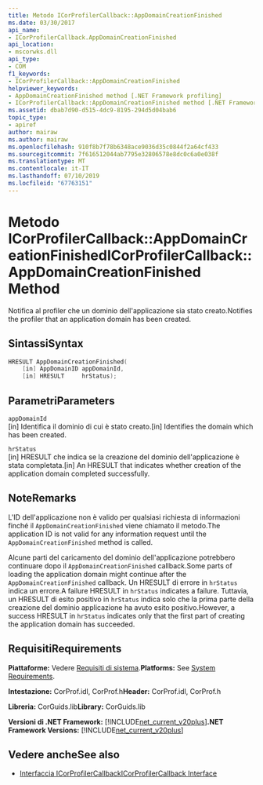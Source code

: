 ```yaml
---
title: Metodo ICorProfilerCallback::AppDomainCreationFinished
ms.date: 03/30/2017
api_name:
- ICorProfilerCallback.AppDomainCreationFinished
api_location:
- mscorwks.dll
api_type:
- COM
f1_keywords:
- ICorProfilerCallback::AppDomainCreationFinished
helpviewer_keywords:
- AppDomainCreationFinished method [.NET Framework profiling]
- ICorProfilerCallback::AppDomainCreationFinished method [.NET Framework profiling]
ms.assetid: dbab7d90-d515-4dc9-8195-294d5d04bab6
topic_type:
- apiref
author: mairaw
ms.author: mairaw
ms.openlocfilehash: 910f8b7f78b6348ace9036d35c0844f2a64cf433
ms.sourcegitcommit: 7f616512044ab7795e32806578e8dc0c6a0e038f
ms.translationtype: MT
ms.contentlocale: it-IT
ms.lasthandoff: 07/10/2019
ms.locfileid: "67763151"
---
```

# <a name="icorprofilercallbackappdomaincreationfinished-method"></a><span data-ttu-id="882d4-102">Metodo ICorProfilerCallback::AppDomainCreationFinished</span><span class="sxs-lookup"><span data-stu-id="882d4-102">ICorProfilerCallback::AppDomainCreationFinished Method</span></span>
<span data-ttu-id="882d4-103">Notifica al profiler che un dominio dell'applicazione sia stato creato.</span><span class="sxs-lookup"><span data-stu-id="882d4-103">Notifies the profiler that an application domain has been created.</span></span>  
  
## <a name="syntax"></a><span data-ttu-id="882d4-104">Sintassi</span><span class="sxs-lookup"><span data-stu-id="882d4-104">Syntax</span></span>  
  
```cpp  
HRESULT AppDomainCreationFinished(  
    [in] AppDomainID appDomainId,  
    [in] HRESULT     hrStatus);   
```  
  
## <a name="parameters"></a><span data-ttu-id="882d4-105">Parametri</span><span class="sxs-lookup"><span data-stu-id="882d4-105">Parameters</span></span>  
 `appDomainId`  
 <span data-ttu-id="882d4-106">[in] Identifica il dominio di cui è stato creato.</span><span class="sxs-lookup"><span data-stu-id="882d4-106">[in] Identifies the domain which has been created.</span></span>  
  
 `hrStatus`  
 <span data-ttu-id="882d4-107">[in] HRESULT che indica se la creazione del dominio dell'applicazione è stata completata.</span><span class="sxs-lookup"><span data-stu-id="882d4-107">[in] An HRESULT that indicates whether creation of the application domain completed successfully.</span></span>  
  
## <a name="remarks"></a><span data-ttu-id="882d4-108">Note</span><span class="sxs-lookup"><span data-stu-id="882d4-108">Remarks</span></span>  
 <span data-ttu-id="882d4-109">L'ID dell'applicazione non è valido per qualsiasi richiesta di informazioni finché il `AppDomainCreationFinished` viene chiamato il metodo.</span><span class="sxs-lookup"><span data-stu-id="882d4-109">The application ID is not valid for any information request until the `AppDomainCreationFinished` method is called.</span></span>  
  
 <span data-ttu-id="882d4-110">Alcune parti del caricamento del dominio dell'applicazione potrebbero continuare dopo il `AppDomainCreationFinished` callback.</span><span class="sxs-lookup"><span data-stu-id="882d4-110">Some parts of loading the application domain might continue after the `AppDomainCreationFinished` callback.</span></span> <span data-ttu-id="882d4-111">Un HRESULT di errore in `hrStatus` indica un errore.</span><span class="sxs-lookup"><span data-stu-id="882d4-111">A failure HRESULT in `hrStatus` indicates a failure.</span></span> <span data-ttu-id="882d4-112">Tuttavia, un HRESULT di esito positivo in `hrStatus` indica solo che la prima parte della creazione del dominio applicazione ha avuto esito positivo.</span><span class="sxs-lookup"><span data-stu-id="882d4-112">However, a success HRESULT in `hrStatus` indicates only that the first part of creating the application domain has succeeded.</span></span>  
  
## <a name="requirements"></a><span data-ttu-id="882d4-113">Requisiti</span><span class="sxs-lookup"><span data-stu-id="882d4-113">Requirements</span></span>  
 <span data-ttu-id="882d4-114">**Piattaforme:** Vedere [Requisiti di sistema](../../../../docs/framework/get-started/system-requirements.md).</span><span class="sxs-lookup"><span data-stu-id="882d4-114">**Platforms:** See [System Requirements](../../../../docs/framework/get-started/system-requirements.md).</span></span>  
  
 <span data-ttu-id="882d4-115">**Intestazione:** CorProf.idl, CorProf.h</span><span class="sxs-lookup"><span data-stu-id="882d4-115">**Header:** CorProf.idl, CorProf.h</span></span>  
  
 <span data-ttu-id="882d4-116">**Libreria:** CorGuids.lib</span><span class="sxs-lookup"><span data-stu-id="882d4-116">**Library:** CorGuids.lib</span></span>  
  
 <span data-ttu-id="882d4-117">**Versioni di .NET Framework:** [!INCLUDE[net_current_v20plus](../../../../includes/net-current-v20plus-md.md)]</span><span class="sxs-lookup"><span data-stu-id="882d4-117">**.NET Framework Versions:** [!INCLUDE[net_current_v20plus](../../../../includes/net-current-v20plus-md.md)]</span></span>  
  
## <a name="see-also"></a><span data-ttu-id="882d4-118">Vedere anche</span><span class="sxs-lookup"><span data-stu-id="882d4-118">See also</span></span>

- [<span data-ttu-id="882d4-119">Interfaccia ICorProfilerCallback</span><span class="sxs-lookup"><span data-stu-id="882d4-119">ICorProfilerCallback Interface</span></span>](../../../../docs/framework/unmanaged-api/profiling/icorprofilercallback-interface.md)
